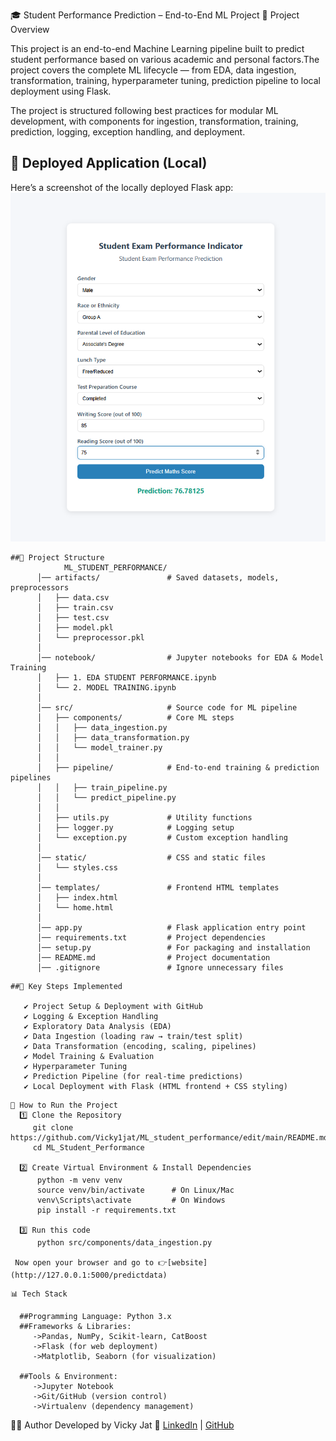🎓 Student Performance Prediction – End-to-End ML Project
   📌 Project Overview

  This project is an end-to-end Machine Learning pipeline built to predict student performance based on 
  various academic and personal factors.The project covers the complete ML lifecycle — from EDA, 
  data ingestion, transformation, training, hyperparameter tuning, prediction pipeline to local 
  deployment using Flask.
  
  The project is structured following best practices for modular ML development, with components for 
  ingestion, transformation, training, prediction, logging, exception handling, and deployment.

  ## 🚀 Deployed Application (Local)
   Here’s a screenshot of the locally deployed Flask app:
   ![Deployed App](./deployedimage.png)    
```
##📂 Project Structure
            ML_STUDENT_PERFORMANCE/
      │── artifacts/               # Saved datasets, models, preprocessors
      │   ├── data.csv
      │   ├── train.csv
      │   ├── test.csv
      │   ├── model.pkl
      │   └── preprocessor.pkl
      │
      │── notebook/                # Jupyter notebooks for EDA & Model Training
      │   ├── 1. EDA STUDENT PERFORMANCE.ipynb
      │   └── 2. MODEL TRAINING.ipynb
      │
      │── src/                     # Source code for ML pipeline
      │   ├── components/          # Core ML steps
      │   │   ├── data_ingestion.py
      │   │   ├── data_transformation.py
      │   │   └── model_trainer.py
      │   │
      │   ├── pipeline/            # End-to-end training & prediction pipelines
      │   │   ├── train_pipeline.py
      │   │   └── predict_pipeline.py
      │   │
      │   ├── utils.py             # Utility functions
      │   ├── logger.py            # Logging setup
      │   └── exception.py         # Custom exception handling
      │
      │── static/                  # CSS and static files
      │   └── styles.css
      │
      │── templates/               # Frontend HTML templates
      │   ├── index.html
      │   └── home.html
      │
      │── app.py                   # Flask application entry point
      │── requirements.txt         # Project dependencies
      │── setup.py                 # For packaging and installation
      │── README.md                # Project documentation
      │── .gitignore               # Ignore unnecessary files
```
```
##🔑 Key Steps Implemented

   ✔ Project Setup & Deployment with GitHub
   ✔ Logging & Exception Handling
   ✔ Exploratory Data Analysis (EDA)
   ✔ Data Ingestion (loading raw → train/test split)
   ✔ Data Transformation (encoding, scaling, pipelines)
   ✔ Model Training & Evaluation
   ✔ Hyperparameter Tuning
   ✔ Prediction Pipeline (for real-time predictions)
   ✔ Local Deployment with Flask (HTML frontend + CSS styling)
```
```
🚀 How to Run the Project
  1️⃣ Clone the Repository
     git clone https://github.com/Vicky1jat/ML_student_performance/edit/main/README.md
     cd ML_Student_Performance

  2️⃣ Create Virtual Environment & Install Dependencies
      python -m venv venv
      source venv/bin/activate      # On Linux/Mac
      venv\Scripts\activate         # On Windows
      pip install -r requirements.txt

  3️⃣ Run this code
      python src/components/data_ingestion.py

 Now open your browser and go to 👉[website](http://127.0.0.1:5000/predictdata) 
```
```
📊 Tech Stack

  ##Programming Language: Python 3.x
  ##Frameworks & Libraries:
     ->Pandas, NumPy, Scikit-learn, CatBoost
     ->Flask (for web deployment)
     ->Matplotlib, Seaborn (for visualization)

  ##Tools & Environment:
     ->Jupyter Notebook
     ->Git/GitHub (version control)
     ->Virtualenv (dependency management)
```
  
  👨‍💻 Author
   Developed by Vicky Jat
  🔗 [LinkedIn](https://www.linkedin.com/in/vicky-jat-997420280) | [GitHub](https://github.com/Vicky1jat)





